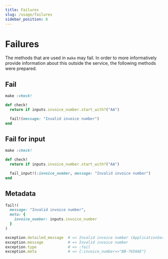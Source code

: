 ```yaml
---
title: Failures
slug: /usage/failures
sidebar_position: 8
---
```


# Failures

The methods that are used in `make` may fail. In order to more informatively provide information about this outside the service, the following methods were prepared.

## Fail

```ruby
make :check!

def check!
  return if inputs.invoice_number.start_with?("AA")

  fail!(message: "Invalid invoice number")
end
```

## Fail for input

```ruby
make :check!

def check!
  return if inputs.invoice_number.start_with?("AA")

  fail_input!(:invoice_number, message: "Invalid invoice number")
end
```

## Metadata

```ruby
fail!(
  message: "Invalid invoice number", 
  meta: { 
    invoice_number: inputs.invoice_number 
  }
)
```

```ruby
exception.detailed_message  # => Invalid invoice number (ApplicationService::Errors::Failure)
exception.message           # => Invalid invoice number
exception.type              # => :fail
exception.meta              # => {:invoice_number=>"BB-7650AE"}
```
